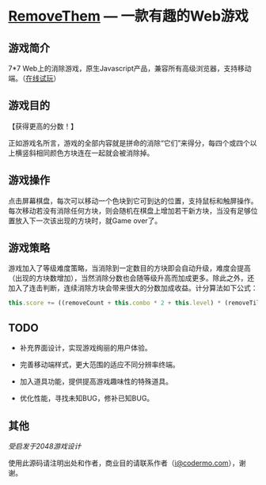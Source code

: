 [RemoveThem](http://www.codermo.com/removethem/) — 一款有趣的Web游戏
==================================================


游戏简介
--------------------------------------

7*7 Web上的消除游戏，原生Javascript产品，兼容所有高级浏览器，支持移动端。（[在线试玩](http://www.codermo.com/removethem/)）


游戏目的
--------------------------------------

【获得更高的分数！】

正如游戏名所言，游戏的全部内容就是拼命的消除“它们”来得分，每四个或四个以上横竖斜相同颜色方块连在一起就会被消除掉。


游戏操作
--------------------------------------

点击屏幕棋盘，每次可以移动一个色块到它可到达的位置，支持鼠标和触屏操作。每次移动若没有消除任何方块，则会随机在棋盘上增加若干新方块，当没有足够位置放入下一次该出现的方块时，就Game over了。


游戏策略
--------------------------------------

游戏加入了等级难度策略，当消除到一定数目的方块即会自动升级，难度会提高（出现的方块数增加），当然消除分数也会随等级升高而加成更多。除此之外，还加入了连击判断，连续消除方块会带来很大的分数加成收益。计分算法如下公式：

```js
this.score += ((removeCount + this.combo * 2 + this.level) * (removeTiles.length));
```


TODO
--------------------------------------

- 补充界面设计，实现游戏绚丽的用户体验。

- 完善移动端样式，更大范围的适应不同分辨率终端。

- 加入道具功能，提供提高游戏趣味性的特殊道具。

- 优化性能，寻找未知BUG，修补已知BUG。


其他
--------------------------------------

*受启发于2048游戏设计*

使用此源码请注明出处和作者，商业目的请联系作者（i@codermo.com），谢谢。
